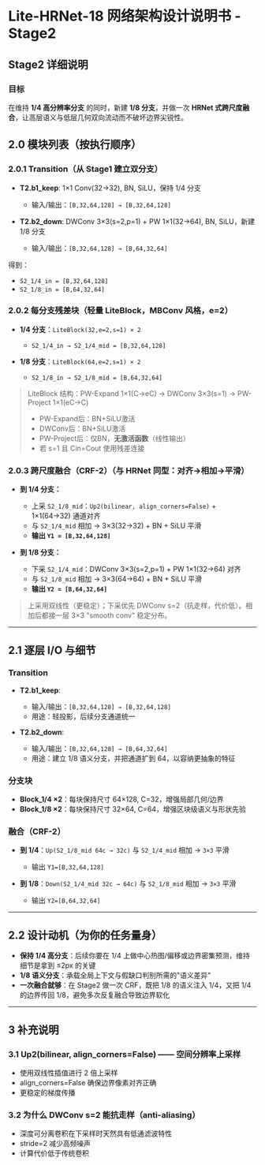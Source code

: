 # Lite-HRNet-18 网络架构设计说明书 - Stage2

## Stage2 详细说明

### 目标
在维持 **1/4 高分辨率分支** 的同时，新建 **1/8 分支**，并做一次 **HRNet 式跨尺度融合**，让高层语义与低层几何双向流动而不破坏边界尖锐性。

## 2.0 模块列表（按执行顺序）

### 2.0.1 Transition（从 Stage1 建立双分支）

- **T2.b1_keep**: 1×1 Conv(32→32), BN, SiLU，保持 1/4 分支
  - 输入/输出：`[B,32,64,128] → [B,32,64,128]`

- **T2.b2_down**: DWConv 3×3(s=2,p=1) + PW 1×1(32→64), BN, SiLU，新建 1/8 分支
  - 输入/输出：`[B,32,64,128] → [B,64,32,64]`

得到：
- `S2_1/4_in = [B,32,64,128]`
- `S2_1/8_in = [B,64,32,64]`

### 2.0.2 每分支残差块（轻量 LiteBlock，MBConv 风格，e=2）

- **1/4 分支**：`LiteBlock(32,e=2,s=1) × 2`
  - `S2_1/4_in → S2_1/4_mid = [B,32,64,128]`

- **1/8 分支**：`LiteBlock(64,e=2,s=1) × 2`
  - `S2_1/8_in → S2_1/8_mid = [B,64,32,64]`

> LiteBlock 结构：PW-Expand 1×1(C→eC) → DWConv 3×3(s=1) → PW-Project 1×1(eC→C)
> - PW-Expand后：BN+SiLU激活
> - DWConv后：BN+SiLU激活
> - PW-Project后：仅BN，**无激活函数**（线性输出）
> - 若 s=1 且 Cin=Cout 使用残差连接

### 2.0.3 跨尺度融合（CRF-2）（与 HRNet 同型：对齐→相加→平滑）

- **到 1/4 分支：**
  - 上采 `S2_1/8_mid`：`Up2(bilinear, align_corners=False)` + 1×1(64→32) 通道对齐
  - 与 `S2_1/4_mid` 相加 → 3×3(32→32) + BN + SiLU 平滑
  - **输出 `Y1 = [B,32,64,128]`**

- **到 1/8 分支：**
  - 下采 `S2_1/4_mid`：DWConv 3×3(s=2,p=1) + PW 1×1(32→64) 对齐
  - 与 `S2_1/8_mid` 相加 → 3×3(64→64) + BN + SiLU 平滑
  - **输出 `Y2 = [B,64,32,64]`**

> 上采用双线性（更稳定）；下采优先 DWConv s=2（抗走样，代价低）。相加后都接一层 3×3 "smooth conv" 稳定分布。

---

## 2.1 逐层 I/O 与细节

### Transition

- **T2.b1_keep**:
  - 输入/输出：`[B,32,64,128] → [B,32,64,128]`
  - 用途：轻投影，后续分支通道统一

- **T2.b2_down**:
  - 输入/输出：`[B,32,64,128] → [B,64,32,64]`
  - 用途：建立 1/8 语义分支，并把通道扩到 64，以容纳更抽象的特征

### 分支块

- **Block_1/4 ×2**：每块保持尺寸 64×128, C=32，增强局部几何/边界
- **Block_1/8 ×2**：每块保持尺寸 32×64, C=64，增强区块级语义与形状先验

### 融合（CRF-2）

- **到 1/4**：`Up(S2_1/8_mid 64c → 32c)` 与 `S2_1/4_mid` 相加 → `3×3` 平滑
  - 输出 `Y1=[B,32,64,128]`

- **到 1/8**：`Down(S2_1/4_mid 32c → 64c)` 与 `S2_1/8_mid` 相加 → `3×3` 平滑
  - 输出 `Y2=[B,64,32,64]`

---

## 2.2 设计动机（为你的任务量身）

- **保持 1/4 高分支**：后续你要在 1/4 上做中心热图/偏移或边界密集预测，维持细节是拿到 ≤2px 的关键
- **1/8 语义分支**：承载全局上下文与假缺口判别所需的"语义差异"
- **一次融合就够**：在 Stage2 做一次 CRF，既把 1/8 的语义注入 1/4，又把 1/4 的边界传回 1/8，避免多次反复融合导致边界软化

---

## 3 补充说明

### 3.1 Up2(bilinear, align_corners=False) —— 空间分辨率上采样
- 使用双线性插值进行 2 倍上采样
- align_corners=False 确保边界像素对齐正确
- 更稳定的梯度传播

### 3.2 为什么 DWConv s=2 能抗走样（anti-aliasing）
- 深度可分离卷积在下采样时天然具有低通滤波特性
- stride=2 减少高频噪声
- 计算代价低于传统卷积